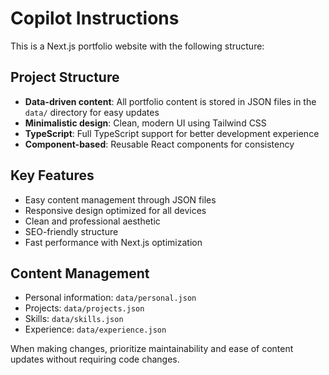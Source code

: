 # Copilot Instructions

<!-- Use this file to provide workspace-specific custom instructions to Copilot. For more details, visit https://code.visualstudio.com/docs/copilot/copilot-customization#_use-a-githubcopilotinstructionsmd-file -->

This is a Next.js portfolio website with the following structure:

## Project Structure
- **Data-driven content**: All portfolio content is stored in JSON files in the `data/` directory for easy updates
- **Minimalistic design**: Clean, modern UI using Tailwind CSS
- **TypeScript**: Full TypeScript support for better development experience
- **Component-based**: Reusable React components for consistency

## Key Features
- Easy content management through JSON files
- Responsive design optimized for all devices
- Clean and professional aesthetic
- SEO-friendly structure
- Fast performance with Next.js optimization

## Content Management
- Personal information: `data/personal.json`
- Projects: `data/projects.json`
- Skills: `data/skills.json`
- Experience: `data/experience.json`

When making changes, prioritize maintainability and ease of content updates without requiring code changes.
